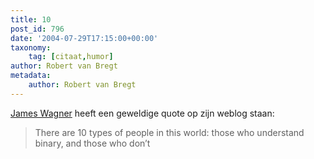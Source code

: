 ```yaml
---
title: 10
post_id: 796
date: '2004-07-29T17:15:00+00:00'
taxonomy:
    tag: [citaat,humor]
author: Robert van Bregt
metadata:
    author: Robert van Bregt
---
```

[James Wagner](http://worship-junky.blogspot.com/) heeft een geweldige quote op zijn weblog staan:

> There are 10 types of people in this world: those who understand binary, and those who don’t